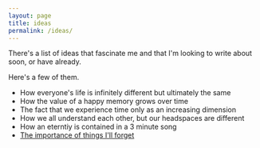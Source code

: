 ```yaml
---
layout: page
title: ideas
permalink: /ideas/
---
```


There's a list of ideas that fascinate me and that I'm looking to write about soon, or have already.

Here's a few of them.

- How everyone's life is infinitely different but ultimately the same
- How the value of a happy memory grows over time
- The fact that we experience time only as an increasing dimension
- How we all understand each other, but our headspaces are different
- How an eterntiy is contained in a 3 minute song
- [The importance of things I'll forget](/jekyll/update/2023/07/21/hardquestions)
